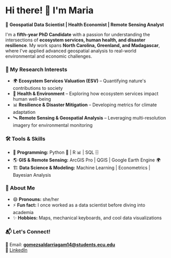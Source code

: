 # Hi there! 👋 I'm Maria  

🚀 **Geospatial Data Scientist | Health Economist | Remote Sensing Analyst**  

I'm a **fifth-year PhD Candidate** with a passion for understanding the intersections of **ecosystem services, human health, and disaster resilience**. My work spans **North Carolina, Greenland, and Madagascar**, where I've applied advanced geospatial analysis to real-world environmental and economic challenges.  

### 🔬 My Research Interests  

- 🌍 **Ecosystem Services Valuation (ESV)** – Quantifying nature's contributions to society  
- 🏥 **Health & Environment** – Exploring how ecosystem services impact human well-being  
- 📊 **Resilience & Disaster Mitigation** – Developing metrics for climate adaptation  
- 🛰️ **Remote Sensing & Geospatial Analysis** – Leveraging multi-resolution imagery for environmental monitoring  

### 🛠️ Tools & Skills  

- 📌 **Programming:** Python 🐍 | R 📊 | SQL 🗄️  
- 🌎 **GIS & Remote Sensing:** ArcGIS Pro | QGIS | Google Earth Engine 🌍  
- 🏗️ **Data Science & Modeling:** Machine Learning | Econometrics | Bayesian Analysis  

### 🎯 About Me  

- 😄 **Pronouns:** she/her  
- ⚡ **Fun fact:** I once worked as a data scientist before diving into academia  
- ✨ **Hobbies:** Maps, mechanical keyboards, and cool data visualizations  

### 📬 Let's Connect!  

📧 Email: **gomezsaldarriagam14@students.ecu.edu**  
📌 [LinkedIn](https://www.linkedin.com/in/mariagomezsaldarriaga/)

